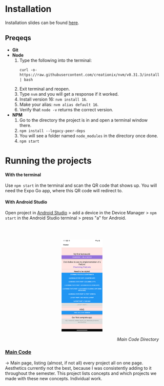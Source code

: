 # Installation
Installation slides can be found [here](https://myuno-my.sharepoint.com/:p:/r/personal/jmspicer_uno_edu/Documents/Mobile%20Apps/Lectures/Lecture%201%20-%20Getting%20Everything%20Set%20Up.pptx?d=w9e4fd3609818455fb80f19524effd971&csf=1&web=1&e=P7NIBc).

## Preqeqs

* <b>Git</b>
* <b>Node</b>
    1. Type the following into the terminal:
        ```
        curl -o- https://raw.githubusercontent.com/creationix/nvm/v0.31.3/install.sh | bash
        ```
    2. Exit terminal and reopen.
    3. Type `nvm` and you will get a response if it worked.
    4. Install version 16: `nvm install 16`.
    5. Make your alias: `nvm alias default 16`.
    6. Verify that `node -v` returns the correct version.
* <b>NPM</b>
    1. Go to the directory the project is in and open a terminal window there.
    2. `npm install --legacy-peer-deps`
    3. You will see a folder named `node_modules` in the directory once done.
    4. `npm start`

# Running the projects

#### With the terminal
Use `npm start` in the terminal and scan the QR code that shows up. You will need the Expo Go app, where this QR code will redirect to.

#### With Android Studio
Open project in [Android Studio](https://developer.android.com/studio) > add a device in the Device Manager > `npm start` in the Android Studio terminal > press "a" for Android.

<br><br>
<p align="center"><img src = "README_images/Main_1.png" height = "300" ><p align="right"><i>Main Code Directory</i></p></p>

### [Main Code](https://github.com/Jenspi/mobiledev/tree/main/Main%20code)
→ Main page, listing (almost, if not all) every project all on one page. Aesthetics currently not the best, because I was consistently adding to it throughout the semester. This project lists concepts and which projects we made with these new concepts. Individual work.